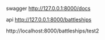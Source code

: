 swagger
http://127.0.0.1:8000/docs

api
http://127.0.0.1:8000/battleships

http://localhost:8000/battleships/test2